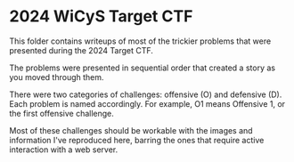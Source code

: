 # 2024 WiCyS Target CTF

This folder contains writeups of most of the trickier problems that were presented during the 2024 Target CTF.

The problems were presented in sequential order that created a story as you moved through them.

There were two categories of challenges: offensive (O) and defensive (D). Each problem is named accordingly. For example, O1 means Offensive 1, or the first offensive challenge.

Most of these challenges should be workable with the images and information I've reproduced here, barring the ones that require active interaction with a web server.